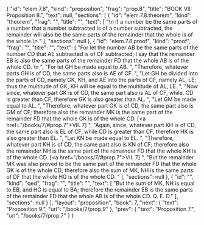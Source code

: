 {
  "id": "elem.7.8",
  "kind": "proposition",
  "frag": "prop.8",
  "title": "BOOK VII: Proposition 8.",
  "text": null,
  "sections": [
    {
      "id": "elem.7.8.theorem",
      "kind": "theorem",
      "frag": "",
      "title": "",
      "text": [
        "\n       If a number be the same parts of a number that a number subtracted is of a number subtracted, the remainder will also be the same parts of the remainder that the whole is of the whole.\n      "
      ],
      "sections": null
    },
    {
      "id": "elem.7.8.proof",
      "kind": "proof",
      "frag": "",
      "title": "",
      "text": [
        "For let the number AB be the same parts of the number CD that AE subtracted is of CF subtracted; I say that the remainder EB is also the same parts of the remainder FD that the whole AB is of the whole CD. \n      ",
        "For let GH be made equal to AB. ",
        "Therefore, whatever parts GH is of CD, the same parts also is AE of CF. ",
        "Let GH be divided into the parts of CD, namely GK, KH, and AE into the parts of CF, namely AL, LE; thus the multitude of GK, KH will be equal to the multitude of AL, LE. ",
        "Now since, whatever part GK is of CD, the same part also is AL of CF, while. CD is greater than CF, therefore GK is also greater than AL. ",
        "Let GM be made equal to AL. ",
        "Therefore, whatever part GK is of CD, the same part also is GM of CF; therefore also the remainder MK is the same part of the remainder FD that the whole GK is of the whole CD. [<a href=\"/books/7/#prop.7\">VII. 7</a>] ",
        "Again, since, whatever part KH is of CD, the same part also is EL of CF, while CD is greater than CF, therefore HK is also greater than EL. ",
        "Let KN be made equal to EL. ",
        "Therefore, whatever part KH is of CD, the same part also is KN of CF; therefore also the remainder NH is the same part of the remainder FD that the whole KH is of the whole CD. [<a href=\"/books/7/#prop.7\">VII. 7</a>] ",
        "But the remainder MK was also proved to be the same part of the remainder FD that the whole GK is of the whole CD; therefore also the sum of MK, NH is the same parts of DF that the whole HG is of the whole CD. "
      ],
      "sections": null
    },
    {
      "id": "",
      "kind": "qed",
      "frag": "",
      "title": "",
      "text": [
        "But the sum of MK, NH is equal to EB, and HG is equal to BA; therefore the remainder EB is the same parts of the remainder FD that the whole AB is of the whole CD. Q. E. D."
      ],
      "sections": null
    }
  ],
  "layout": "proposition",
  "book": 7,
  "next": {
    "text": "Proposition 9.",
    "url": "/books/7/prop.9"
  },
  "prev": {
    "text": "Proposition 7.",
    "url": "/books/7/prop.7"
  }
}
